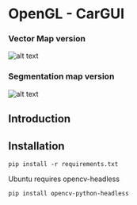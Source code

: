 # OpenGL - CarGUI

### Vector Map version
![alt text](car_gui_vec.gif)

### Segmentation map version
![alt text](car_gui_seg_0901.gif)

## Introduction


## Installation
```
pip install -r requirements.txt
```

Ubuntu requires opencv-headless
```
pip install opencv-python-headless
```